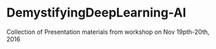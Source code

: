 # DemystifyingDeepLearning-AI
Collection of Presentation materials from workshop on Nov 19pth-20th, 2016

